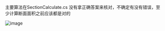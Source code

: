 主要算法在SectionCalculate.cs
没有拿正确答案来核对，不确定有没有错误，至少计算断面面积之前应该都是对的

![image](https://github.com/user-attachments/assets/09c9290d-0d5f-4da3-985e-ff476456dbb7)
